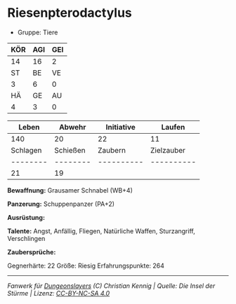 # Riesenpterodactylus  
- Gruppe: Tiere  

| KÖR | AGI | GEI |  
| --- | --- | --- |  
| 14  | 16  | 2   |
| ST  | BE  | VE  |  
| 3   | 6   | 0   |
| HÄ  | GE  | AU  |  
| 4   | 3   | 0   |


| Leben    | Abwehr   | Initiative | Laufen     |
| -------- | -------- | ---------- | ---------- |
| 140      | 20       | 22         | 11         |
| Schlagen | Schießen | Zaubern    | Zielzauber |
| -------- | -------- | ---------- | ---------- |
| 21       | 19       |            |            |

**Bewaffnung:**
Grausamer Schnabel (WB+4)

**Panzerung:**
Schuppenpanzer (PA+2)

**Ausrüstung:**


**Talente:**
Angst, Anfällig, Fliegen, Natürliche Waffen, Sturzangriff, Verschlingen

**Zaubersprüche:**


Gegnerhärte: 22
Größe: Riesig
Erfahrungspunkte: 264



___
*Fanwerk für [Dungeonslayers](https://www.dungeonslayers.net/) (C) Christian Kennig | Quelle: Die Insel der Stürme | Lizenz: [CC-BY-NC-SA 4.0](https://creativecommons.org/licenses/by-nc-sa/4.0/deed.de)*